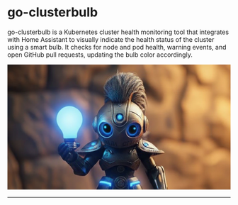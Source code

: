 # go-clusterbulb
go-clusterbulb is a Kubernetes cluster health monitoring tool that integrates with Home Assistant to visually indicate the health status of the cluster using a smart bulb. It checks for node and pod health, warning events, and open GitHub pull requests, updating the bulb color accordingly.

![Myrmidon Soldier Holding a Light Bulb](https://raw.githubusercontent.com/clustershed/images/refs/heads/main/myrmidon-bulb-anim.webp)

---

